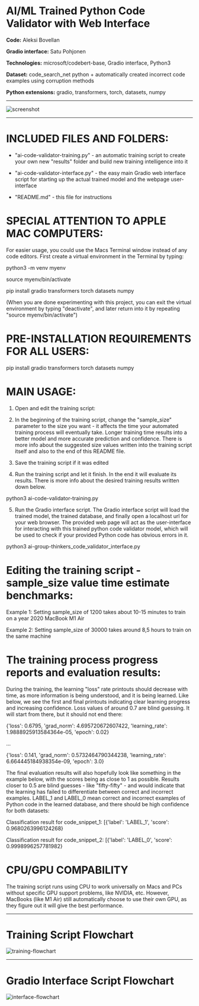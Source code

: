 # AI/ML Trained Python Code Validator with Web Interface

**Code:** Aleksi Bovellan

**Gradio interface:** Satu Pohjonen

**Technologies:** microsoft/codebert-base, Gradio interface, Python3

**Dataset:** code_search_net python + automatically created incorrect code examples using corruption methods

**Python extensions:** gradio, transformers, torch, datasets, numpy

---

![screenshot](https://github.com/user-attachments/assets/ca7725c8-0ad3-49dd-8687-5af8c8207cdf)

---


# INCLUDED FILES AND FOLDERS:

- "ai-code-validator-training.py" - an automatic training script to create your own new "results" folder and build new training intelligence into it

- "ai-code-validator-interface.py" - the easy main Gradio web interface script for starting up the actual trained model and the webpage user-interface

- "README.md" - this file for instructions


# SPECIAL ATTENTION TO APPLE MAC COMPUTERS:

For easier usage, you could use the Macs Terminal window instead of any code editors. First create a virtual environment in the Terminal by typing:

python3 -m venv myenv

source myenv/bin/activate

pip install gradio transformers torch datasets numpy


(When you are done experimenting with this project, you can exit the virtual environment by typing "deactivate", and later return into it by repeating "source myenv/bin/activate")


# PRE-INSTALLATION REQUIREMENTS FOR ALL USERS:

pip install gradio transformers torch datasets numpy


# MAIN USAGE:

1) Open and edit the training script:

2) In the beginning of the training script, change the "sample_size" parameter to the size you want - it affects the time your automated training process will eventually take. Longer training time results into a better model and more accurate prediction and confidence. There is more info about the suggested size values written into the training script itself and also to the end of this README file.

3) Save the training script if it was edited

4) Run the training script and let it finish. In the end it will evaluate its results. There is more info about the desired training results written down below.

python3 ai-code-validator-training.py


5) Run the Gradio interface script. The Gradio interface script will load the trained model, the trained database, and finally open a localhost url for your web browser. The provided web page will act as the user-interface for interacting with this trained python code validator model, which will be used to check if your provided Python code has obvious errors in it.

python3 ai-group-thinkers_code_validator_interface.py


# Editing the training script - sample_size value time estimate benchmarks:

Example 1: Setting sample_size of 1200 takes about 10-15 minutes to train on a year 2020 MacBook M1 Air

Example 2: Setting sample_size of 30000 takes around 8,5 hours to train on the same machine


# The training process progress reports and evaluation results:

During the training, the learning "loss" rate printouts should decrease with time, as more information is being understood, and it is being learned. Like below, we see the first and final printouts indicating clear learning progress and increasing confidence. Loss values of around 0.7 are blind guessing. It will start from there, but it should not end there:

{'loss': 0.6795, 'grad_norm': 4.695720672607422, 'learning_rate': 1.9888925913584364e-05, 'epoch': 0.02}

...

{'loss': 0.141, 'grad_norm': 0.5732464790344238, 'learning_rate': 6.664445184938354e-09, 'epoch': 3.0} 

The final evaluation results will also hopefully look like something in the example below, with the scores being as close to 1 as possible. Results closer to 0.5 are blind guesses - like "fifty-fifty" - and would indicate that the learning has failed to differentiate between correct and incorrect examples.
LABEL_1 and LABEL_0 mean correct and incorrect examples of Python code in the learned database, and there should be high confidence for both datasets:

Classification result for code_snippet_1: [{'label': 'LABEL_1', 'score': 0.9680263996124268}

Classification result for code_snippet_2: [{'label': 'LABEL_0', 'score': 0.9998996257781982}


# CPU/GPU COMPABILITY

The training script runs using CPU to work universally on Macs and PCs without specific GPU support problems, like NVIDIA, etc. However, MacBooks (like M1 Air) still automatically choose to use their own GPU, as they figure out it will give the best performance.

---

# Training Script Flowchart

![training-flowchart](https://github.com/user-attachments/assets/1a2bd6c7-fb15-4698-8634-0b65280dad9b)

---

# Gradio Interface Script Flowchart

![interface-flowchart](https://github.com/user-attachments/assets/4c81e1ae-4ad6-4490-984f-5da9030a3502)
